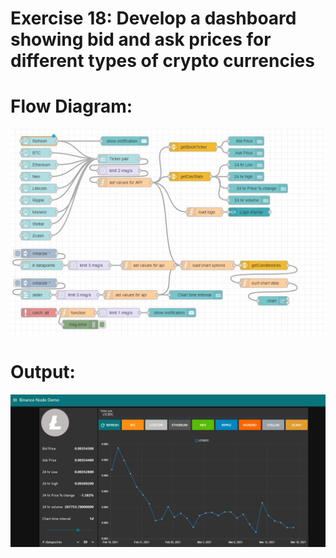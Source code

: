 # Exercise 18: Develop a dashboard showing bid and ask prices for different types of crypto currencies

# Flow Diagram:
![outcome](./input.jpg)

# Output:
![outcome](./output.jpg)
